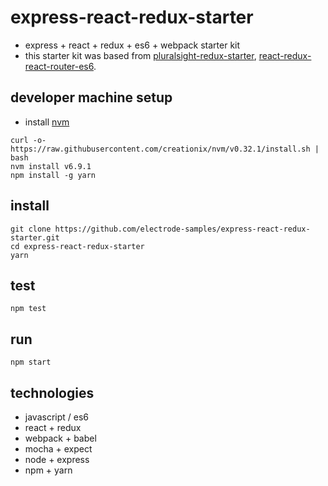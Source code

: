 # express-react-redux-starter
* express + react + redux + es6 + webpack starter kit
* this starter kit was based from [pluralsight-redux-starter], [react-redux-react-router-es6].

## developer machine setup
* install [nvm]
```
curl -o- https://raw.githubusercontent.com/creationix/nvm/v0.32.1/install.sh | bash
nvm install v6.9.1
npm install -g yarn
```

## install
```
git clone https://github.com/electrode-samples/express-react-redux-starter.git
cd express-react-redux-starter
yarn
```

## test
```
npm test
```

## run
```
npm start
```

## technologies
* javascript / es6
* react + redux
* webpack + babel
* mocha + expect
* node + express
* npm + yarn

[pluralsight-redux-starter]: https://github.com/coryhouse/pluralsight-redux-starter
[react-redux-react-router-es6]: https://www.pluralsight.com/courses/react-redux-react-router-es6
[nvm]: https://github.com/creationix/nvm#install-script